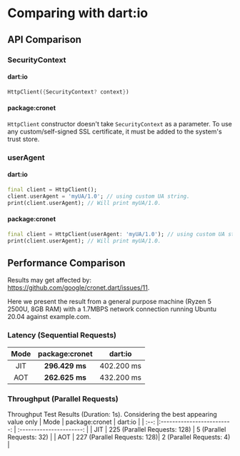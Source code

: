 # Comparing with dart:io

## API Comparison

### SecurityContext

#### dart:io

```dart
HttpClient({SecurityContext? context})
```

#### package:cronet

`HttpClient` constructor doesn't take `SecurityContext` as a parameter. To use any custom/self-signed SSL certificate, it must be added to the system's trust store.

### userAgent

#### dart:io

```dart
final client = HttpClient();
client.userAgent = 'myUA/1.0'; // using custom UA string.
print(client.userAgent); // Will print myUA/1.0.
```

#### package:cronet

```dart
final client = HttpClient(userAgent: 'myUA/1.0'); // using custom UA string.
print(client.userAgent); // Will print myUA/1.0.
```

## Performance Comparison

Results may get affected by: <https://github.com/google/cronet.dart/issues/11>.

Here we present the result from a general purpose machine (Ryzen 5 2500U, 8GB RAM) with a 1.7MBPS network connection running Ubuntu 20.04 against example.com.

### Latency (Sequential Requests)

| Mode          | package:cronet     | dart:io        |
| :-----------: |:-------------:     | :------------: |
| JIT           | **296.429 ms**     | 402.200 ms     |
| AOT           | **262.625 ms**     | 432.200 ms     |

### Throughput (Parallel Requests)

Throughput Test Results (Duration: 1s).
Considering the best appearing value only
| Mode | package:cronet               | dart:io                   |
| :--: |:-------------------------:   | :----------------------:  |
| JIT  | 225 (Parallel Requests: 128) | 5 (Parallel Requests: 32) |
| AOT  | 227 (Parallel Requests:  128)| 2 (Parallel Requests: 4)  |
